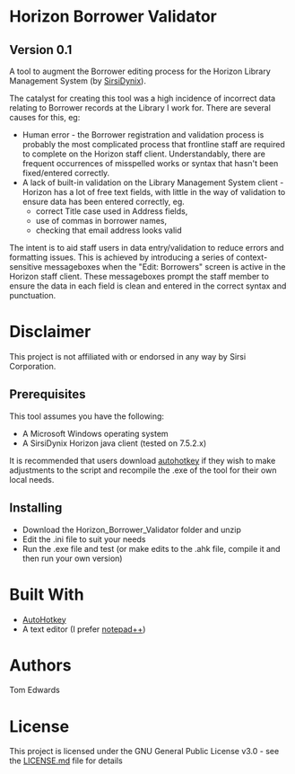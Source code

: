 # Horizon Borrower Validator
## Version 0.1
A tool to augment the Borrower editing process for the Horizon Library Management System (by [SirsiDynix](http://www.sirsidynix.com/)). 

The catalyst for creating this tool was a high incidence of incorrect data relating to Borrower records at the Library I work for. There are several causes for this, eg:
* Human error - the Borrower registration and validation process is probably the most complicated process that frontline staff are required to complete on the Horizon staff client. Understandably, there are frequent occurrences of misspelled works or syntax that hasn't been fixed/entered correctly.
* A lack of built-in validation on the Library Management System client - Horizon has a lot of free text fields, with little in the way of validation to ensure data has been entered correctly, eg. 
   * correct Title case used in Address fields, 
   * use of commas in borrower names, 
   * checking that email address looks valid

The intent is to aid staff users in data entry/validation to reduce errors and formatting issues. This is achieved by introducing a series of context-sensitive messageboxes when the "Edit: Borrowers" screen is active in the Horizon staff client. These messageboxes prompt the staff member to ensure the data in each field is clean and entered in the correct syntax and punctuation.

# Disclaimer
This project is not affiliated with or endorsed in any way by Sirsi Corporation.

## Prerequisites
This tool assumes you have the following:
* A Microsoft Windows operating system
* A SirsiDynix Horizon java client (tested on 7.5.2.x)

It is recommended that users download [autohotkey](https://autohotkey.com/) if they wish to make adjustments to the script and recompile the .exe of the tool for their own local needs.

## Installing

* Download the Horizon_Borrower_Validator folder and unzip
* Edit the .ini file to suit your needs
* Run the .exe file and test (or make edits to the .ahk file, compile it and then run your own version)

# Built With
* [AutoHotkey](https://autohotkey.com/)
* A text editor (I prefer [notepad++](https://notepad-plus-plus.org/))

# Authors
Tom Edwards

# License
This project is licensed under the GNU General Public License v3.0 - see the [LICENSE.md](https://github.com/tomelabs/Horizon-borrower-validator/blob/master/LICENSE) file for details
